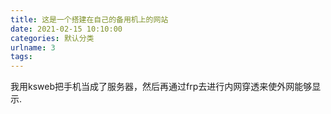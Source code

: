 ```yaml
---
title: 这是一个搭建在自己的备用机上的网站
date: 2021-02-15 10:10:00
categories: 默认分类
urlname: 3
tags:
---
```

<!--markdown-->我用ksweb把手机当成了服务器，然后再通过frp去进行内网穿透来使外网能够显示.